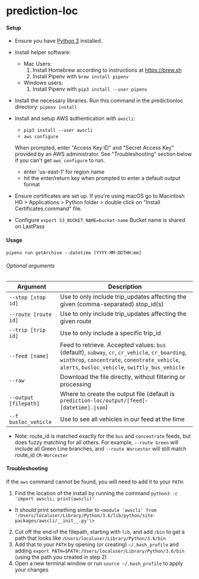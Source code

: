# prediction-loc

#### Setup
* Ensure you have [Python 3](https://www.python.org/downloads/) installed.
* Install helper software:
  * Mac Users:
    1. Install Homebrew according to instructions at https://brew.sh
    2. Install Pipenv with `brew install pipenv`
  * Windows users:
    1. Install Pipenv with `pip3 install --user pipenv`


* Install the necessary libraries. Run this command in the predictionloc directory:
`pipenv install`

* Install and setup AWS authentication with `awscli`:
  - `pip3 install --user awscli`
  - `aws configure`

  When prompted, enter "Access Key ID" and "Secret Access Key" provided by an AWS administrator. See "Troubleshooting" section below if you can't get `aws configure` to run.
  - enter 'us-east-1' for region name
  - hit the enter/return key when prompted to enter a default output format  
  

* Ensure certificates are set up.
If you're using macOS go to Macintosh HD > Applications > Python folder > double click on "Install Certificates.command" file.

* Configure
`export S3_BUCKET_NAME=bucket-name`
Bucket name is shared on LastPass

#### Usage

`pipenv run getArchive --datetime [YYYY-MM-DDTHH:mm]`

###### Optional arguments

|        Argument       |                                          Description                                          |
| --------------------- | --------------------------------------------------------------------------------------------- |
| `--stop [stop id]`    | Use to only include trip_updates affecting the given (comma-separated) stop_id(s)             |
| `--route [route id]`  | Use to only include trip_updates affecting the given route                                    |
| `--trip [trip id]`    | Use to only include a specific trip_id                                                        |
| `--feed [name]`       | Feed to retrieve. Accepted values: `bus` (default), `subway`, `cr`, `cr_vehicle`, `cr_boarding`, `winthrop`, `concentrate`, `conentrate_vehicle`, `alerts`, `busloc_vehicle`, `swiftly_bus_vehicle` |
| `--raw`               | Download the file directly, without filtering or processing                                   |
| `--output [filepath]` | Where to create the output file (default is `prediction-loc/output/[feed]-[datetime].json`)   |
| `--f busloc_vehicle`  | Use to see all vehicles in our feed at the time                                                  |

* Note: route_id is matched exactly for the `bus` and `concentrate` feeds, but does fuzzy matching for all others.
For example, `--route Green` will include all Green Line branches, and `--route Worcester` will still match route_id
`CR-Worcester`

#### Troubleshooting

If the `aws` command cannot be found, you will need to add it to your `PATH`:
1. Find the location of the install by running the command `python3 -c 'import awscli; print(awscli)'`
  - It should print something similar to  `<module 'awscli' from '/Users/localuser/Library/Python/3.6/lib/python/site-packages/awscli/__init__.py'\>`
2. Cut off the end of the filepath, starting with `lib`, and add `/bin` to get a path that looks like `/Users/localuser/Library/Python/3.6/bin`
3. Add that to your `PATH` by opening (or creating) `~/.bash_profile` and adding `export PATH=$PATH:/Users/localuser/Library/Python/3.6/bin` (using the path you created in step 2)
4. Open a new terminal window or run `source ~/.bash_profile` to apply your changes
